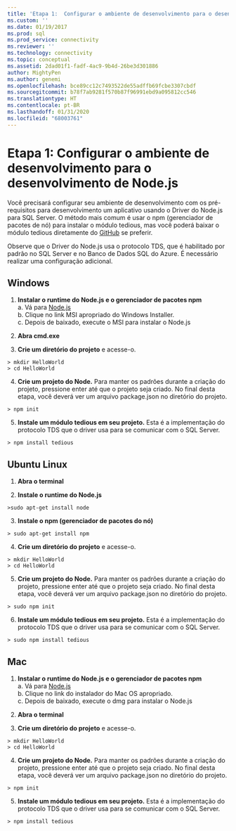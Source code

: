```yaml
---
title: 'Etapa 1:  Configurar o ambiente de desenvolvimento para o desenvolvimento de Node.js | Microsoft Docs'
ms.custom: ''
ms.date: 01/19/2017
ms.prod: sql
ms.prod_service: connectivity
ms.reviewer: ''
ms.technology: connectivity
ms.topic: conceptual
ms.assetid: 2dad01f1-fadf-4ac9-9b4d-26be3d301886
author: MightyPen
ms.author: genemi
ms.openlocfilehash: bce89cc12c7493522de55adffb69fcbe3307cbdf
ms.sourcegitcommit: b78f7ab9281f570b87f96991ebd9a095812cc546
ms.translationtype: HT
ms.contentlocale: pt-BR
ms.lasthandoff: 01/31/2020
ms.locfileid: "68003761"
---
```

# <a name="step-1--configure-development-environment-for-nodejs-development"></a>Etapa 1:  Configurar o ambiente de desenvolvimento para o desenvolvimento de Node.js
Você precisará configurar seu ambiente de desenvolvimento com os pré-requisitos para desenvolvimento um aplicativo usando o Driver do Node.js para SQL Server.  O método mais comum é usar o npm (gerenciador de pacotes de nó) para instalar o módulo tedious, mas você poderá baixar o módulo tedious diretamente do [GitHub](https://github.com/pekim/tedious) se preferir.  
  
Observe que o Driver do Node.js usa o protocolo TDS, que é habilitado por padrão no SQL Server e no Banco de Dados SQL do Azure.  É necessário realizar uma configuração adicional.  
  
## <a name="windows"></a>Windows  
  
1. **Instalar o runtime do Node.js e o gerenciador de pacotes npm**  
a. Vá para [Node.js](https://nodejs.org/en/download/)  
b. Clique no link MSI apropriado do Windows Installer.   
c. Depois de baixado, execute o MSI para instalar o Node.js  
  
2. **Abra cmd.exe**  
  
3. **Crie um diretório do projeto** e acesse-o.    
```  
> mkdir HelloWorld  
> cd HelloWorld  
```  
4. **Crie um projeto do Node.**  Para manter os padrões durante a criação do projeto, pressione enter até que o projeto seja criado. No final desta etapa, você deverá ver um arquivo package.json no diretório do projeto.  
```  
> npm init  
```  
  
5. **Instale um módulo tedious em seu projeto.**  Esta é a implementação do protocolo TDS que o driver usa para se comunicar com o SQL Server.  
```  
> npm install tedious  
```  
  
## <a name="ubuntu-linux"></a>Ubuntu Linux  
  
1.  **Abra o terminal**  
  
2. **Instale o runtime do Node.js**  
```  
>sudo apt-get install node  
```  
3. **Instale o npm (gerenciador de pacotes do nó)**  
```  
> sudo apt-get install npm  
```  
4. **Crie um diretório do projeto** e acesse-o.    
```  
> mkdir HelloWorld  
> cd HelloWorld  
```  
  
5. **Crie um projeto do Node.**  Para manter os padrões durante a criação do projeto, pressione enter até que o projeto seja criado. No final desta etapa, você deverá ver um arquivo package.json no diretório do projeto.  
```  
> sudo npm init  
```  
  
6. **Instale um módulo tedious em seu projeto.**  Esta é a implementação do protocolo TDS que o driver usa para se comunicar com o SQL Server.  
```  
> sudo npm install tedious  
```  
  
## <a name="mac"></a>Mac  
  
1. **Instalar o runtime do Node.js e o gerenciador de pacotes npm**  
a. Vá para [Node.js](https://nodejs.org/en/download/)  
b. Clique no link do instalador do Mac OS apropriado.  
c. Depois de baixado, execute o dmg para instalar o Node.js  
  
2. **Abra o terminal**  
  
3. **Crie um diretório do projeto** e acesse-o.    
```  
> mkdir HelloWorld  
> cd HelloWorld  
```  
  
4. **Crie um projeto do Node.**  Para manter os padrões durante a criação do projeto, pressione enter até que o projeto seja criado. No final desta etapa, você deverá ver um arquivo package.json no diretório do projeto.  
```  
> npm init  
```  
  
5. **Instale um módulo tedious em seu projeto.**  Esta é a implementação do protocolo TDS que o driver usa para se comunicar com o SQL Server.  
```  
> npm install tedious  
```  
  
